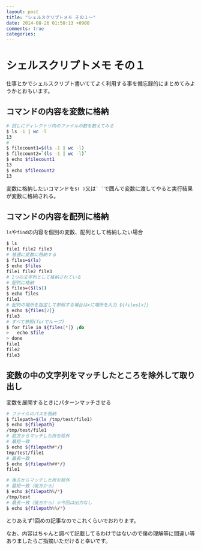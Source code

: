```yaml
---
layout: post
title: "シェルスクリプトメモ その１〜"
date: 2014-08-26 01:50:13 +0900
comments: true
categories: 
---
```


シェルスクリプトメモ その１
====

仕事とかでシェルスクリプト書いててよく利用する事を備忘録的にまとめてみようかとおもいます。

コマンドの内容を変数に格納
----
```sh
# 試しにディレクトリ内のファイルの数を数えてみる
$ ls -1 | wc -l
13
#
$ filecount1=$(ls -1 | wc -l)  
$ filecount2=`(ls -1 | wc -l)`
$ echo $filecount1
13
$ echo $filecount2
13
```
変数に格納したいコマンドを```$( )```又は``` ` ` ```で囲んで変数に渡してやると実行結果が変数に格納される。

<!--more-->

コマンドの内容を配列に格納
----
`ls`や`find`の内容を個別の変数、配列として格納したい場合
```sh
$ ls
file1 file2 file3
# 普通に変数に格納する
$ files=$(ls)
$ echo $files
file1 file2 file3
# 1つの文字列として格納されている
# 配列に格納
$ files=($(ls))
$ echo files
file1
# 配列の場所を指定して参照する場合はxに場所を入力 ${files[x]}
$ echo ${files[2]}
file3
# すべて参照(forでループ)
$ for file in ${files[*]} ;do
>   echo $file
> done
file1
file2
file3

```

変数の中の文字列をマッチしたところを除外して取り出し
----
変数を展開するときにパターンマッチさせる
```sh
# ファイルのパスを格納
$ filepath=$(ls /tmp/test/file1)
$ echo ${filepath}
/tmp/test/file1
# 前方からマッチした所を除外
# 最短一致
$ echo ${filepath#*/}
tmp/test/file1
# 最長一致
$ echo ${filepath##*/}
file1

# 後方からマッチした所を除外
# 最短一致（後方から)
$ echo ${filepath%/*}
/tmp/test
# 最長一致（後方から）※今回は出力なし
$ echo ${filepath%%/*}

```

とりあえず1回めの記事なのでこれくらいでおわります。

なお、内容はちゃんと調べて記載してるわけではないので僕の理解等に間違い等ありましたらご指摘いただけると幸いです。
